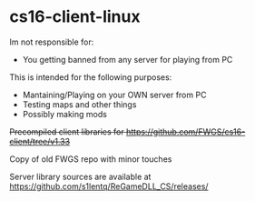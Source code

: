 # cs16-client-linux

Im not responsible for:
- You getting banned from any server for playing from PC

This is intended for the following purposes:
- Mantaining/Playing on your OWN server from PC
- Testing maps and other things
- Possibly making mods

~~Precompiled client libraries for https://github.com/FWGS/cs16-client/tree/v1.33~~

Copy of old FWGS repo with minor touches 



Server library sources are available at https://github.com/s1lentq/ReGameDLL_CS/releases/

